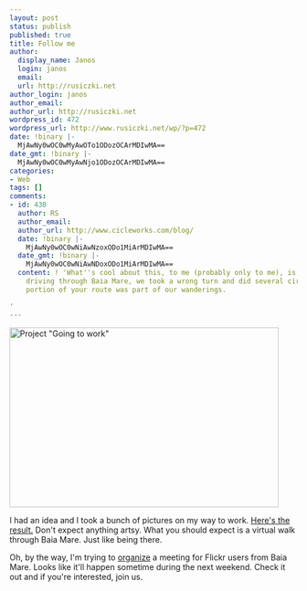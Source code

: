 ```yaml
---
layout: post
status: publish
published: true
title: Follow me
author:
  display_name: Janos
  login: janos
  email: 
  url: http://rusiczki.net
author_login: janos
author_email: 
author_url: http://rusiczki.net
wordpress_id: 472
wordpress_url: http://www.rusiczki.net/wp/?p=472
date: !binary |-
  MjAwNy0wOC0wMyAwOTo1ODozOCArMDIwMA==
date_gmt: !binary |-
  MjAwNy0wOC0wMyAwNjo1ODozOCArMDIwMA==
categories:
- Web
tags: []
comments:
- id: 430
  author: RS
  author_email: 
  author_url: http://www.cicleworks.com/blog/
  date: !binary |-
    MjAwNy0wOC0wNiAwNzoxODo1MiArMDIwMA==
  date_gmt: !binary |-
    MjAwNy0wOC0wNiAwNDoxODo1MiArMDIwMA==
  content: ! 'What''s cool about this, to me (probably only to me), is that whilst
    driving through Baia Mare, we took a wrong turn and did several circles. A good
    portion of your route was part of our wanderings.

'
---
```

<p><a href="http://www.flickr.com/photos/janos/sets/72157601092213316/detail/"><img src="http://www.rusiczki.net/blog/blogpics/project-going-to-work-thumbnails.jpg" width="471" height="315" border="0" alt='Project "Going to work"' class="image" /></a></p>
<p>I had an idea and I took a bunch of pictures on my way to work. <a href="http://www.flickr.com/photos/janos/sets/72157601092213316/detail/">Here's the result.</a> Don't expect anything artsy. What you should expect is a virtual walk through Baia Mare. Just like being there.</p>
<p>Oh, by the way, I'm trying to <a href="http://www.flickr.com/groups/baia-mare/discuss/72157600865421799/">organize</a> a meeting for Flickr users from Baia Mare. Looks like it'll happen sometime during the next weekend. Check it out and if you're interested, join us.</p>
